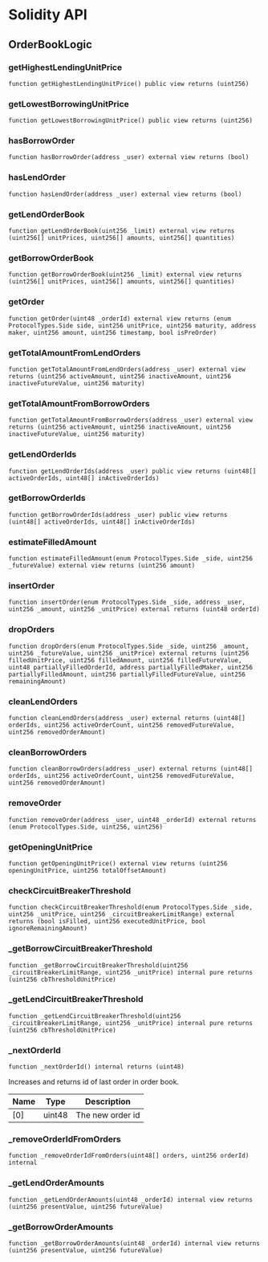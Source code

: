 # Solidity API

## OrderBookLogic

### getHighestLendingUnitPrice

```solidity
function getHighestLendingUnitPrice() public view returns (uint256)
```

### getLowestBorrowingUnitPrice

```solidity
function getLowestBorrowingUnitPrice() public view returns (uint256)
```

### hasBorrowOrder

```solidity
function hasBorrowOrder(address _user) external view returns (bool)
```

### hasLendOrder

```solidity
function hasLendOrder(address _user) external view returns (bool)
```

### getLendOrderBook

```solidity
function getLendOrderBook(uint256 _limit) external view returns (uint256[] unitPrices, uint256[] amounts, uint256[] quantities)
```

### getBorrowOrderBook

```solidity
function getBorrowOrderBook(uint256 _limit) external view returns (uint256[] unitPrices, uint256[] amounts, uint256[] quantities)
```

### getOrder

```solidity
function getOrder(uint48 _orderId) external view returns (enum ProtocolTypes.Side side, uint256 unitPrice, uint256 maturity, address maker, uint256 amount, uint256 timestamp, bool isPreOrder)
```

### getTotalAmountFromLendOrders

```solidity
function getTotalAmountFromLendOrders(address _user) external view returns (uint256 activeAmount, uint256 inactiveAmount, uint256 inactiveFutureValue, uint256 maturity)
```

### getTotalAmountFromBorrowOrders

```solidity
function getTotalAmountFromBorrowOrders(address _user) external view returns (uint256 activeAmount, uint256 inactiveAmount, uint256 inactiveFutureValue, uint256 maturity)
```

### getLendOrderIds

```solidity
function getLendOrderIds(address _user) public view returns (uint48[] activeOrderIds, uint48[] inActiveOrderIds)
```

### getBorrowOrderIds

```solidity
function getBorrowOrderIds(address _user) public view returns (uint48[] activeOrderIds, uint48[] inActiveOrderIds)
```

### estimateFilledAmount

```solidity
function estimateFilledAmount(enum ProtocolTypes.Side _side, uint256 _futureValue) external view returns (uint256 amount)
```

### insertOrder

```solidity
function insertOrder(enum ProtocolTypes.Side _side, address _user, uint256 _amount, uint256 _unitPrice) external returns (uint48 orderId)
```

### dropOrders

```solidity
function dropOrders(enum ProtocolTypes.Side _side, uint256 _amount, uint256 _futureValue, uint256 _unitPrice) external returns (uint256 filledUnitPrice, uint256 filledAmount, uint256 filledFutureValue, uint48 partiallyFilledOrderId, address partiallyFilledMaker, uint256 partiallyFilledAmount, uint256 partiallyFilledFutureValue, uint256 remainingAmount)
```

### cleanLendOrders

```solidity
function cleanLendOrders(address _user) external returns (uint48[] orderIds, uint256 activeOrderCount, uint256 removedFutureValue, uint256 removedOrderAmount)
```

### cleanBorrowOrders

```solidity
function cleanBorrowOrders(address _user) external returns (uint48[] orderIds, uint256 activeOrderCount, uint256 removedFutureValue, uint256 removedOrderAmount)
```

### removeOrder

```solidity
function removeOrder(address _user, uint48 _orderId) external returns (enum ProtocolTypes.Side, uint256, uint256)
```

### getOpeningUnitPrice

```solidity
function getOpeningUnitPrice() external view returns (uint256 openingUnitPrice, uint256 totalOffsetAmount)
```

### checkCircuitBreakerThreshold

```solidity
function checkCircuitBreakerThreshold(enum ProtocolTypes.Side _side, uint256 _unitPrice, uint256 _circuitBreakerLimitRange) external returns (bool isFilled, uint256 executedUnitPrice, bool ignoreRemainingAmount)
```

### _getBorrowCircuitBreakerThreshold

```solidity
function _getBorrowCircuitBreakerThreshold(uint256 _circuitBreakerLimitRange, uint256 _unitPrice) internal pure returns (uint256 cbThresholdUnitPrice)
```

### _getLendCircuitBreakerThreshold

```solidity
function _getLendCircuitBreakerThreshold(uint256 _circuitBreakerLimitRange, uint256 _unitPrice) internal pure returns (uint256 cbThresholdUnitPrice)
```

### _nextOrderId

```solidity
function _nextOrderId() internal returns (uint48)
```

Increases and returns id of last order in order book.

| Name | Type | Description |
| ---- | ---- | ----------- |
| [0] | uint48 | The new order id |

### _removeOrderIdFromOrders

```solidity
function _removeOrderIdFromOrders(uint48[] orders, uint256 orderId) internal
```

### _getLendOrderAmounts

```solidity
function _getLendOrderAmounts(uint48 _orderId) internal view returns (uint256 presentValue, uint256 futureValue)
```

### _getBorrowOrderAmounts

```solidity
function _getBorrowOrderAmounts(uint48 _orderId) internal view returns (uint256 presentValue, uint256 futureValue)
```

